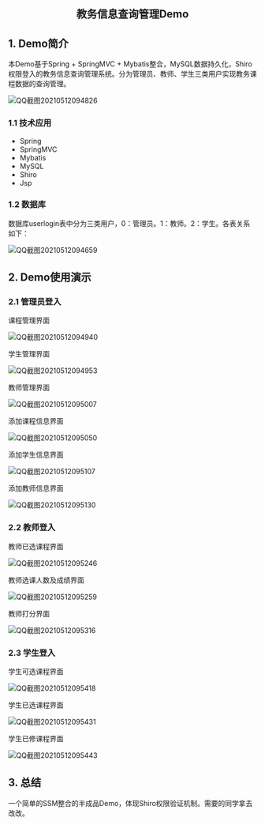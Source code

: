 <center><h2>教务信息查询管理Demo</h2></center>

## 1. Demo简介

本Demo基于Spring + SpringMVC + Mybatis整合，MySQL数据持久化，Shiro权限登入的教务信息查询管理系统。分为管理员、教师、学生三类用户实现教务课程数据的查询管理。

![QQ截图20210512094826](https://gitee.com/tytokongjian/image/raw/master/images/20210512102518.png)

### 1.1 技术应用

* Spring
* SpringMVC
* Mybatis
* MySQL
* Shiro
* Jsp

### 1.2 数据库

数据库userlogin表中分为三类用户，0：管理员。1：教师。2：学生。各表关系如下：

![QQ截图20210512094659](https://gitee.com/tytokongjian/image/raw/master/images/20210512102455.png)

## 2. Demo使用演示

### 2.1 管理员登入

课程管理界面

![QQ截图20210512094940](https://gitee.com/tytokongjian/image/raw/master/images/20210512102703.png)

学生管理界面

![QQ截图20210512094953](https://gitee.com/tytokongjian/image/raw/master/images/20210512102720.png)

教师管理界面

![QQ截图20210512095007](https://gitee.com/tytokongjian/image/raw/master/images/20210512102745.png)

添加课程信息界面

![QQ截图20210512095050](https://gitee.com/tytokongjian/image/raw/master/images/20210512102844.png)

添加学生信息界面

![QQ截图20210512095107](https://gitee.com/tytokongjian/image/raw/master/images/20210512102927.png)

添加教师信息界面

![QQ截图20210512095130](https://gitee.com/tytokongjian/image/raw/master/images/20210512102959.png)

### 2.2 教师登入

教师已选课程界面

![QQ截图20210512095246](https://gitee.com/tytokongjian/image/raw/master/images/20210512103113.png)

教师选课人数及成绩界面

![QQ截图20210512095259](https://gitee.com/tytokongjian/image/raw/master/images/20210512103240.png)

教师打分界面

![QQ截图20210512095316](https://gitee.com/tytokongjian/image/raw/master/images/20210512103300.png)

### 2.3 学生登入

学生可选课程界面

![QQ截图20210512095418](https://gitee.com/tytokongjian/image/raw/master/images/20210512103411.png)

学生已选课程界面

![QQ截图20210512095431](https://gitee.com/tytokongjian/image/raw/master/images/20210512103441.png)

学生已修课程界面

![QQ截图20210512095443](https://gitee.com/tytokongjian/image/raw/master/images/20210512103507.png)

## 3. 总结

一个简单的SSM整合的半成品Demo，体现Shiro权限验证机制。需要的同学拿去改改。